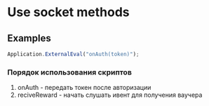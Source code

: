 # Use socket methods

## Examples

```js
Application.ExternalEval("onAuth(token)");
```

### Порядок использования скриптов

1. onAuth - передать токен после авторизации
2. reciveReward - начать слушать ивент для получения ваучера
